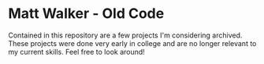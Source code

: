 # Matt Walker - Old Code

Contained in this repository are a few projects I'm considering archived. These projects were done very early in college and are no longer relevant to my current skills. Feel free to look around!